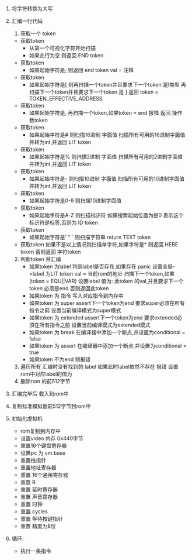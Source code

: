 1. 将字符转换为大写
2. 汇编一行代码
   1. 获取一个 token
    - 获取token
        - 从第一个可视化字符开始扫描
        - 如果此行为空 则返回 END token
    - 获取token
        - 如果起始字符是; 则返回 end token val = 注释
    - 获取token
        - 如果起始字符是[
            则再扫描一个token并且要求下一个token 是I类型
            再扫描下一个token并且要求下一个token 是 ]
            返回 token = TOKEN_EFFECTIVE_ADDRESS
     - 获取token
        - 如果起始字符是,
          再扫描一个token,如果token = end 报错
          返回 操作数token
    - 获取token
        - 如果起始字符是#
        则扫描16进制 字面值
        扫描所有可用的16进制字面值并转为int,并返回 LIT token
    - 获取token
        - 如果起始字符是%
        则扫描2进制 字面值
        扫描所有可用的2进制字面值并转为int,并返回 LIT token
    - 获取token
        - 如果起始字符是-
        则扫描10进制 字面值
        扫描所有可用的10进制字面值并转为int,并返回 LIT token
    - 获取token
        - 如果起始字符是0-9
        则扫描10进制字面值
    - 获取token
        - 如果起始字符是A-Z
        则扫描标识符 如果搜索起始位置为是0 表示这个标识符是标签,否则为 ID token
    - 获取token
        - 如果起始字符是' "  `
        则扫描字符串 return TEXT token
    - 获取token
        如果不是以上情况则扫描单字符,如果字符是* 则返回 HERE token
        否则返回 字符token
    2. 判断token 并汇编
        - 如果token 为label
           判断label是否存在,如果存在 panic
           设置全局->label 为LIT token val = 当前rom的地址
           扫描下一个token,如果(token = EQU||VAR)
           设置label 值为: 此token 的val,并且要求下一个token 必须是end
           否则返回此token
        - 如果token 为 指令
          写入对应指令到内存中
        - 如果token 为 super
          assert下一个token为end
          要求super必须在所有指令之前
          设置当前编译模式为super模式
        - 如果token 为 extended
          assert下一个token为end
          要求extended必须在所有指令之前
          设置当前编译模式为extended模式
        - 如果token 为 break 在编译器中添加一个断点,并设置为conditional = false
        - 如果token 为 assert 在编译器中添加一个断点,并设置为conditional = true
        - 如果token 不为end 则报错
    3. 遍历所有 汇编时没有找到的 label
       如果此时label依然不存在 报错
       设置rom中对应label的值为
    4. 删除rom 的前512字节

3. 汇编完毕后 载入到rom中
4. 复制标准模拟器前512字节到rom中
5. 初始化虚拟机
   - rom复制到内存中
   - 设置video 内存 0x440字节
   - 重置16个键盘寄存器
   - 设置pc 为 vm.base
   - 重置栈指针
   - 重置地址寄存器
   - 重置 16个通用寄存器
   - 重置 R
   - 重置 延时寄存器
   - 重置 声音寄存器
   - 重置 时钟
   - 重置 cycles
   - 重置 等待按键指针
   - 重置 精度为8位
6. 循环:
   - 执行一条指令
    
    
    
    
        
            
        

       
       

        
